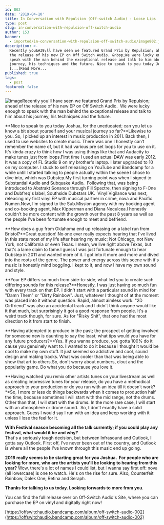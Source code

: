 ```yaml
---
id: 802
date: '2019-04-10'
title: In Conversation with Repulsion (Off-switch Audio) - Loose Lips
type: post
slug: in-conversation-with-repulsion-off-switch-audio
author: 153
banner:
  - imported/in-conversation-with-repulsion-off-switch-audio/image802.jpeg
description: >-
  Recently you&#39;ll have seen we featured Grand Prix by Repulsion; ahead of
  the release of his new EP on Off Switch Audio. &nbsp;We were lucky enough to
  speak with the man behind the exceptional release and talk to him about his
  journey, his techniques and the future. Nice to speak to you today Joshua, for
  [...]Read More...
published: true
tags:
  - post
featured: false
---
```

![image](../imported/in-conversation-with-repulsion-off-switch-audio/image802.jpeg)Recently you'll have seen we featured Grand Prix by Repulsion; ahead of the release of his new EP on Off Switch Audio.  We were lucky enough to speak with the man behind the exceptional release and talk to him about his journey, his techniques and the future.

**Nice to speak to you today Joshua, for the uneducated; can you let us know a bit about yourself and your musical journey so far?**Likewise to you. So, I picked up an interest in music production in 2011. Back then, I used to use websites to create music. There was one I honestly can't remember the name of, but it had various pre set loops for you to use on it. It's kinda crazy to think how I was using things like that and Audacity to make tunes just from loops.First time I used an actual DAW was early 2012. It was a copy of FL Studio 9 on my brother's laptop. I later upgraded to 10 on my computer. I stuck to self releasing on YouTube and Bandcamp for a while until I started talking to people actually within the scene I chose to dive into, which was Dubstep.My first turning point was when I signed to Substantial Audio and Subquake Audio.  Following that, was being introduced to Abstrakt Sonance through Fill Spectre, then signing to F-One and Dubfreq's label, Southside Dubstars UK.  Vinyl Vigilance was next, releasing my first vinyl EP with musical partner in crime, nova and Pacific Numen.Now, I'm signed to the Sub.Mission agency with my booking agent and co-booking agent, Max Kipperman and Diana Neculcea.I honestly couldn't be more content with the growth over the past 8 years as well as the people I've been fortunate enough to meet and befriend.

**How does a guy from Oklahoma end up releasing on a label run from Bristol?**Great question! No one ever really expects hearing that I've lived in this state most of my life after hearing my music; Not Chicago, not New York, not California or even Texas. I mean, we live right above Texas, but that's a lame claim to fame.I guess I was just fortunate enough to hear Dubstep in 2011 and wanted more of it. I got into it more and more and dived into the roots of the genre. The power and energy across this scene with it's music is honestly mind boggling. I kept to it, and now I have my own sound and style.

**Your EP differs so much from side-to-side; what led you to create such differing sounds for this release?**Honestly, I was just having so much fun with every track on that EP. I didn't start with a particular sound in mind for "Damn Them" or "Dirty Rainbow". Just, whatever I thought of at the moment was placed into it without question. Rapid, almost aimless work. "2D Girlfriend" was also an accidental track and I didn't think anyone would like it that much, but surprisingly it got a good response from people. It's a weird track though, for sure. As for "Risky Shit", that one had the most direction to it from start to finish.

**Having attempted to produce in the past; the prospect of getting involved for someone new is daunting to say the least; what tips would you have for any future producers?**Yes. If you wanna produce, you gotta 100% do it cause you genuinely want to. I wanted to do it because I thought it would be cool to make my own stuff. It just seemed so addictive and cool, sound design and making tracks. What was cooler than that was being able to show that art to others.So, don't worry about numbers, clout and the popularity game. Do what you do because you love it.

**Having watched you remix other artists tunes on your livestream as well as creating impressive tunes for your release, do you have a methodical approach to your production or do you run with an idea till it doesn’t work?**So, I more or less do things backwards when it comes to production half the time, because sometimes I will start with the mid range, not the drums. Other than that, I will start with the drums. In the more rare case, I will start with an atmosphere or drone sound.  So, I don't exactly have a solid approach. Guess I would say I run with an idea and keep working with it unless I lose the feel for it.

**With Festival season becoming all the talk currently; if you could play any festival, what would it be and why?**  
That's a seriously tough decision, but between Infrasound and Outlook, I gotta say Outlook. First off, I've never been out of the country, and Outlook is where all the people I've known through this music end up going.

**2019 really seems to be starting great for you Joshua.  For people who are looking for more, who are the artists you'll be looking to hearing from this year?** Wow, there's a lot of names I could list, but I wanna say first off: nova (all lowercase) is one to watch. He's on the rise for sure. Also, Counterfeit Rainbow, Dalek One, Retina and Seraph.

**Thanks for talking to us today. Looking forwards to more from you.**

You can find the full release over on Off-Switch Audio's Site, where you can purchase the EP on vinyl and digitally right now!

[](https://offswitchaudio.bandcamp.com/album/off-switch-audio-002)[https://offswitchaudio.bandcamp.com/album/off-switch-audio-002](https://offswitchaudio.bandcamp.com/album/off-switch-audio-002)